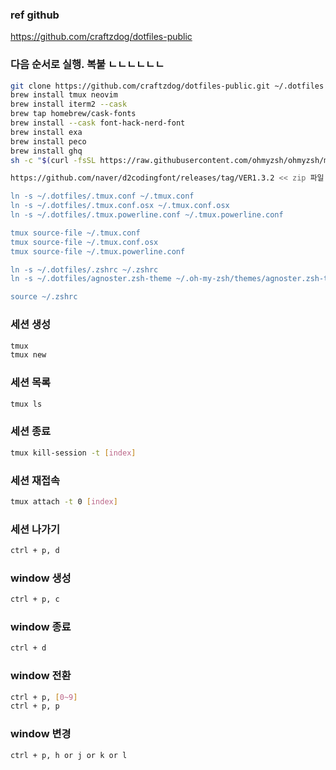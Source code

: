 ### ref github
https://github.com/craftzdog/dotfiles-public


### 다음 순서로 실행. 복붙 ㄴㄴㄴㄴㄴㄴ
```sh
git clone https://github.com/craftzdog/dotfiles-public.git ~/.dotfiles
brew install tmux neovim
brew install iterm2 --cask
brew tap homebrew/cask-fonts
brew install --cask font-hack-nerd-font 
brew install exa
brew install peco
brew install ghq
sh -c "$(curl -fsSL https://raw.githubusercontent.com/ohmyzsh/ohmyzsh/master/tools/install.sh)"

https://github.com/naver/d2codingfont/releases/tag/VER1.3.2 << zip 파일 다운로드 후. All 폴더에 들어가. 서체 설치 하기.

ln -s ~/.dotfiles/.tmux.conf ~/.tmux.conf
ln -s ~/.dotfiles/.tmux.conf.osx ~/.tmux.conf.osx
ln -s ~/.dotfiles/.tmux.powerline.conf ~/.tmux.powerline.conf

tmux source-file ~/.tmux.conf
tmux source-file ~/.tmux.conf.osx
tmux source-file ~/.tmux.powerline.conf

ln -s ~/.dotfiles/.zshrc ~/.zshrc
ln -s ~/.dotfiles/agnoster.zsh-theme ~/.oh-my-zsh/themes/agnoster.zsh-theme

source ~/.zshrc
```

### 세션 생성
```sh
tmux
tmux new
```

### 세션 목록
```sh
tmux ls
```

### 세션 종료
```sh
tmux kill-session -t [index]
```

### 세션 재접속
```sh
tmux attach -t 0 [index]
```

### 세션 나가기
```sh
ctrl + p, d
```

### window 생성
```sh
ctrl + p, c
```

### window 종료
```sh
ctrl + d
```

### window 전환
```sh
ctrl + p, [0~9]
ctrl + p, p
```

### window 변경
```sh
ctrl + p, h or j or k or l
```
